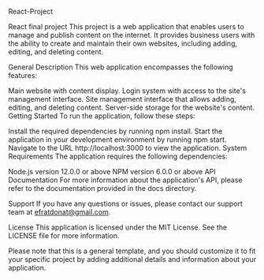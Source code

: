 React-Project


React final project This project is a web application that enables users to manage and publish content on the internet. It provides business users with the ability to create and maintain their own websites, including adding, editing, and deleting content.

General Description This web application encompasses the following features:

Main website with content display. Login system with access to the site's management interface. Site management interface that allows adding, editing, and deleting content. Server-side storage for the website's content. Getting Started To run the application, follow these steps:

Install the required dependencies by running npm install. Start the application in your development environment by running npm start. Navigate to the URL http://localhost:3000 to view the application. System Requirements The application requires the following dependencies:

Node.js version 12.0.0 or above NPM version 6.0.0 or above API Documentation For more information about the application's API, please refer to the documentation provided in the docs directory.

Support If you have any questions or issues, please contact our support team at efratdonat@gmail.com.

License This application is licensed under the MIT License. See the LICENSE file for more information.

Please note that this is a general template, and you should customize it to fit your specific project by adding additional details and information about your application.
